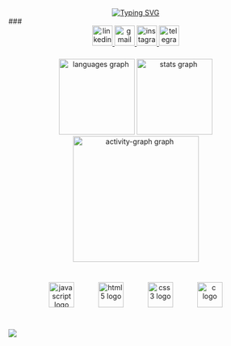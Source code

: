 <div align="center">
<a href="https://git.io/typing-svg"><img src="https://readme-typing-svg.herokuapp.com?font=Fira+Code&weight=200&size=17&pause=1000&color=212974&background=00000088&vCenter=true&width=435&lines=Nice+to+meet+you!+My+name+is+Kau%C3%A3+Thierry.;A+future+full-stack+developer." alt="Typing SVG" /></a>
</div>
###

<br clear="both">

<div align="center">
  <a href="https://www.linkedin.com/in/kauã-thierry/" target="_blank">
    <img src="https://img.shields.io/static/v1?message=LinkedIn&logo=linkedin&label=&color=0077B5&logoColor=white&labelColor=&style=for-the-badge" height="40" alt="linkedin logo"/>
  </a>
  <a href="mailto:kauathierry86@gmail.com" target="_blank">
    <img src="https://img.shields.io/static/v1?message=Gmail&logo=gmail&label=&color=D14836&logoColor=white&labelColor=&style=for-the-badge" height="40" alt="gmail logo"/>
  </a>
  <a href="https://www.instagram.com/nunessss61/" target="_blank">
    <img src="https://img.shields.io/static/v1?message=Instagram&logo=instagram&label=&color=E4405F&logoColor=white&labelColor=&style=for-the-badge" height="40" alt="instagram logo"/>
  </a>
  <a href="https://t.me/Nunes0661" target="_blank">
    <img src="https://img.shields.io/static/v1?message=Telegram&logo=telegram&label=&color=2CA5E0&logoColor=white&labelColor=&style=for-the-badge" height="40" alt="telegram logo"/>
  </a>
</div>

###

<div align="center">
  <img src="https://github-readme-stats.vercel.app/api/top-langs?username=Knunesth&locale=en&hide_title=false&layout=compact&card_width=320&langs_count=5&theme=dark&hide_border=true&order=2" height="150" alt="languages graph"  />
  <img src="https://github-readme-stats.vercel.app/api?username=Knunesth&hide_title=false&hide_rank=false&show_icons=true&include_all_commits=true&count_private=true&disable_animations=false&theme=dark&locale=en&hide_border=true&order=1&custom_title=GitHub%20Stats" height="150" alt="stats graph"  />
  <img src="https://github-readme-activity-graph.vercel.app/graph?username=Knunesth&radius=16&theme=github-dark-dimmed&area=true&order=5&hide_border=true&hide_title=true" height="249" alt="activity-graph graph"  />
</div>

###

<br clear="both">

<div align="center">
  <img src="https://cdn.jsdelivr.net/gh/devicons/devicon/icons/javascript/javascript-original.svg" height="50" alt="javascript logo"  />
  <img width="40" />
  <img src="https://cdn.jsdelivr.net/gh/devicons/devicon/icons/html5/html5-original.svg" height="50" alt="html5 logo"  />
  <img width="40" />
  <img src="https://cdn.jsdelivr.net/gh/devicons/devicon/icons/css3/css3-original.svg" height="50" alt="css3 logo"  />
  <img width="40" />
  <img src="https://cdn.jsdelivr.net/gh/devicons/devicon/icons/c/c-original.svg" height="50" alt="c logo"  />
</div>

###

<br clear="both">

<img align="left" src="https://profile-counter.glitch.me/Knunesth/count.svg?"  />


